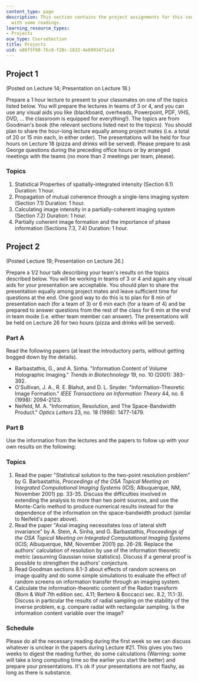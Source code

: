 ```yaml
---
content_type: page
description: This section contains the project assignments for this course, along
  with some readings.
learning_resource_types:
- Projects
ocw_type: CourseSection
title: Projects
uid: e86f5f08-76c8-f28c-1832-4e6993471a1d
---
```


Project 1
---------

(Posted on Lecture 14; Presentation on Lecture 18.)

Prepare a 1 hour lecture to present to your classmates on one of the topics listed below. You will prepare the lectures in teams of 3 or 4, and you can use any visual aids you like (blackboard, overheads, Powerpoint, PDF, VHS, DVD, ... the classroom is equipped for everything!). The topics are from Goodman's book (the relevant sections listed next to the topics). You should plan to share the hour-long lecture equally among project mates (i.e. a total of 20 or 15 min each, in either order). The presentations will be held for four hours on Lecture 18 (pizza and drinks will be served). Please prepare to ask George questions during the preceding office hours or by arranged meetings with the teams (no more than 2 meetings per team, please).

### Topics

1.  Statistical Properties of spatially-integrated intensity (Section 6.1) Duration: 1 hour.
2.  Propagation of mutual coherence through a single-lens imaging system (Section 7.1) Duration: 1 hour.
3.  Calculating image intensity in a partially-coherent imaging system (Section 7.2) Duration: 1 hour.
4.  Partially coherent image formation and the importance of phase information (Sections 7.3, 7.4) Duration: 1 hour.

Project 2
---------

(Posted Lecture 19; Presentation on Lecture 26.)

Prepare a 1/2 hour talk describing your team's results on the topics described below. You will be working in teams of 3 or 4 and again any visual aids for your presentation are acceptable. You should plan to share the presentation equally among project mates and leave sufficient time for questions at the end. One good way to do this is to plan for 8 min of presentation each (for a team of 3) or 6 min each (for a team of 4) and be prepared to answer questions from the rest of the class for 6 min at the end in team mode (i.e. either team member can answer). The presentations will be held on Lecture 26 for two hours (pizza and drinks will be served).

### Part A

Read the following papers (at least the introductory parts, without getting bogged down by the details).

*   Barbastathis, G., and A. Sinha. "Information Content of Volume Holographic Imaging." _Trends in Biotechnology_ 19, no. 10 (2001): 383-392.
*   O'Sullivan, J. A., R. E. Blahut, and D. L. Snyder. "Information-Theoretic Image Formation." _IEEE Transactions on Information Theory_ 44, no. 6 (1998): 2094-2123.
*   Neifeld, M. A. "Information, Resolution, and The Space-Bandwidth Product." _Optics Letters_ 23, no. 18 (1998): 1477-1479.

### Part B

Use the information from the lectures and the papers to follow up with your own results on the following:

### Topics

1.  Read the paper "Statistical solution to the two-point resolution problem" by G. Barbastathis, _Proceedings of the OSA Topical Meeting on Integrated Computational Imaging Systems_ (ICIS; Albuquerque, NM, November 2001) pp. 33-35. Discuss the difficulties involved in extending the analysis to more than two point sources, and use the Monte-Carlo method to produce numerical results instead for the dependence of the information on the space-bandwidth product (similar to Neifeld's paper above).
2.  Read the paper "Axial imaging necessitates loss of lateral shift invariance" by A. Stein, A. Sinha, and G. Barbastathis, _Proceedings of the OSA Topical Meeting on Integrated Computational Imaging Systems_ (ICIS; Albuquerque, NM, November 2001) pp. 26-28. Replace the authors' calculation of resolution by use of the information theoretic metric (assuming Gaussian noise statistics). Discuss if a general proof is possible to strengthen the authors' conjecture.
3.  Read Goodman sections 8.1-3 about effects of random screens on image quality and do some simple simulations to evaluate the effect of random screens on information transfer through an imaging system.
4.  Calculate the information-theoretic content of the Radon transform (Born & Wolf 7th edition sec. 4.11; Bertero & Boccacci sec. 8.2, 11.1-3). Discuss in particular the results of radial sampling on the stability of the inverse problem, e.g. compare radial with rectangular sampling. Is the information content variable over the image?

### Schedule

Please do all the necessary reading during the first week so we can discuss whatever is unclear in the papers during Lecture #21. This gives you two weeks to digest the reading further, do some calculations (Warning: some will take a long computing time so the earlier you start the better) and prepare your presentations. It's ok if your presentations are not flashy, as long as there is substance.
